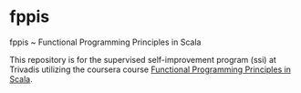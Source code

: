 # fppis
fppis ~ Functional Programming Principles in Scala

This repository is for the supervised self-improvement program (ssi) at Trivadis utilizing the coursera course [Functional Programming Principles in Scala](https://www.coursera.org/course/progfun).
